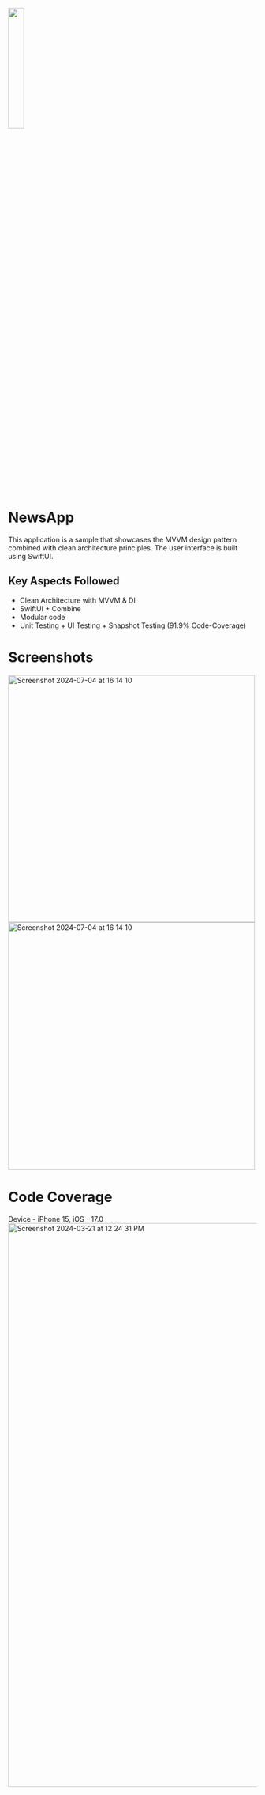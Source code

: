 <p align="left">
  <img src="https://github.com/avnish015/NewsApp/assets/17423820/bf9fcd79-f34d-4c54-a859-80d8cc0301ae" width="25%">
</p>

# NewsApp
This application is a sample that showcases the MVVM design pattern combined with clean architecture principles. The user interface is built using SwiftUI.

## Key Aspects Followed
- Clean Architecture with MVVM & DI
- SwiftUI + Combine
- Modular code
- Unit Testing + UI Testing + Snapshot Testing (91.9% Code-Coverage)

# Screenshots
<img width="500" alt="Screenshot 2024-07-04 at 16 14 10" src="https://github.com/avnish015/NewsApp/assets/17423820/980851e1-090c-4123-8bfc-320be566dffc">

<img width="500" alt="Screenshot 2024-07-04 at 16 14 10" src="https://github.com/avnish015/NewsApp/assets/17423820/fcdcc8a6-bdcc-42cc-a4ef-17a2718e7ad5">

# Code Coverage
Device - iPhone 15, iOS - 17.0
<img width="1141" alt="Screenshot 2024-03-21 at 12 24 31 PM" src="https://github.com/avnish015/NewsApp/assets/17423820/4d33679b-c69f-4d7f-8aea-3459cf535d7b">
